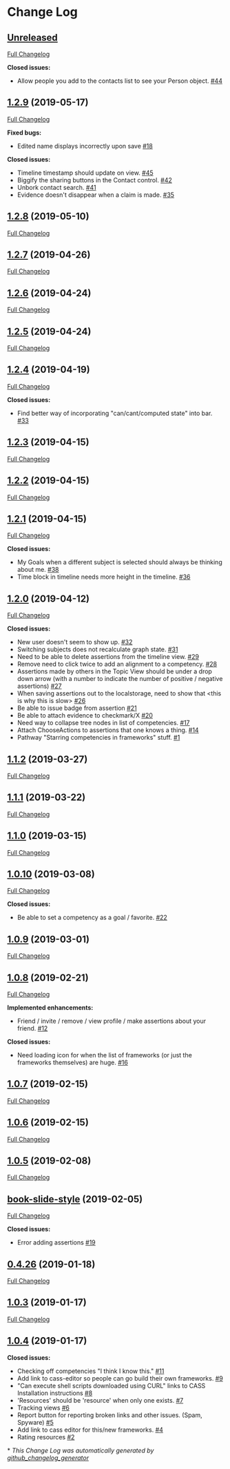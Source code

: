 # Change Log

## [Unreleased](https://github.com/cassproject/cass-vlrc/tree/HEAD)

[Full Changelog](https://github.com/cassproject/cass-vlrc/compare/1.2.9...HEAD)

**Closed issues:**

- Allow people you add to the contacts list to see your Person object. [\#44](https://github.com/cassproject/cass-vlrc/issues/44)

## [1.2.9](https://github.com/cassproject/cass-vlrc/tree/1.2.9) (2019-05-17)
[Full Changelog](https://github.com/cassproject/cass-vlrc/compare/1.2.8...1.2.9)

**Fixed bugs:**

- Edited name displays incorrectly upon save [\#18](https://github.com/cassproject/cass-vlrc/issues/18)

**Closed issues:**

- Timeline timestamp should update on view. [\#45](https://github.com/cassproject/cass-vlrc/issues/45)
- Biggify the sharing buttons in the Contact control. [\#42](https://github.com/cassproject/cass-vlrc/issues/42)
- Unbork contact search. [\#41](https://github.com/cassproject/cass-vlrc/issues/41)
- Evidence doesn't disappear when a claim is made. [\#35](https://github.com/cassproject/cass-vlrc/issues/35)

## [1.2.8](https://github.com/cassproject/cass-vlrc/tree/1.2.8) (2019-05-10)
[Full Changelog](https://github.com/cassproject/cass-vlrc/compare/1.2.7...1.2.8)

## [1.2.7](https://github.com/cassproject/cass-vlrc/tree/1.2.7) (2019-04-26)
[Full Changelog](https://github.com/cassproject/cass-vlrc/compare/1.2.6...1.2.7)

## [1.2.6](https://github.com/cassproject/cass-vlrc/tree/1.2.6) (2019-04-24)
[Full Changelog](https://github.com/cassproject/cass-vlrc/compare/1.2.5...1.2.6)

## [1.2.5](https://github.com/cassproject/cass-vlrc/tree/1.2.5) (2019-04-24)
[Full Changelog](https://github.com/cassproject/cass-vlrc/compare/1.2.4...1.2.5)

## [1.2.4](https://github.com/cassproject/cass-vlrc/tree/1.2.4) (2019-04-19)
[Full Changelog](https://github.com/cassproject/cass-vlrc/compare/1.2.3...1.2.4)

**Closed issues:**

-  Find better way of incorporating "can/cant/computed state" into bar. [\#33](https://github.com/cassproject/cass-vlrc/issues/33)

## [1.2.3](https://github.com/cassproject/cass-vlrc/tree/1.2.3) (2019-04-15)
[Full Changelog](https://github.com/cassproject/cass-vlrc/compare/1.2.2...1.2.3)

## [1.2.2](https://github.com/cassproject/cass-vlrc/tree/1.2.2) (2019-04-15)
[Full Changelog](https://github.com/cassproject/cass-vlrc/compare/1.2.1...1.2.2)

## [1.2.1](https://github.com/cassproject/cass-vlrc/tree/1.2.1) (2019-04-15)
[Full Changelog](https://github.com/cassproject/cass-vlrc/compare/1.2.0...1.2.1)

**Closed issues:**

- My Goals when a different subject is selected should always be thinking about me. [\#38](https://github.com/cassproject/cass-vlrc/issues/38)
- Time block in timeline needs more height in the timeline. [\#36](https://github.com/cassproject/cass-vlrc/issues/36)

## [1.2.0](https://github.com/cassproject/cass-vlrc/tree/1.2.0) (2019-04-12)
[Full Changelog](https://github.com/cassproject/cass-vlrc/compare/1.1.2...1.2.0)

**Closed issues:**

- New user doesn't seem to show up. [\#32](https://github.com/cassproject/cass-vlrc/issues/32)
- Switching subjects does not recalculate graph state. [\#31](https://github.com/cassproject/cass-vlrc/issues/31)
- Need to be able to delete assertions from the timeline view. [\#29](https://github.com/cassproject/cass-vlrc/issues/29)
- Remove need to click twice to add an alignment to a competency. [\#28](https://github.com/cassproject/cass-vlrc/issues/28)
- Assertions made by others in the Topic View should be under a drop down arrow \(with a number to indicate the number of positive / negative assertions\) [\#27](https://github.com/cassproject/cass-vlrc/issues/27)
- When saving assertions out to the localstorage, need to show that \<this is why this is slow\> [\#26](https://github.com/cassproject/cass-vlrc/issues/26)
- Be able to issue badge from assertion [\#21](https://github.com/cassproject/cass-vlrc/issues/21)
- Be able to attach evidence to checkmark/X [\#20](https://github.com/cassproject/cass-vlrc/issues/20)
- Need way to collapse tree nodes in list of competencies. [\#17](https://github.com/cassproject/cass-vlrc/issues/17)
- Attach ChooseActions to assertions that one knows a thing. [\#14](https://github.com/cassproject/cass-vlrc/issues/14)
- Pathway "Starring competencies in frameworks" stuff. [\#1](https://github.com/cassproject/cass-vlrc/issues/1)

## [1.1.2](https://github.com/cassproject/cass-vlrc/tree/1.1.2) (2019-03-27)
[Full Changelog](https://github.com/cassproject/cass-vlrc/compare/1.1.1...1.1.2)

## [1.1.1](https://github.com/cassproject/cass-vlrc/tree/1.1.1) (2019-03-22)
[Full Changelog](https://github.com/cassproject/cass-vlrc/compare/1.1.0...1.1.1)

## [1.1.0](https://github.com/cassproject/cass-vlrc/tree/1.1.0) (2019-03-15)
[Full Changelog](https://github.com/cassproject/cass-vlrc/compare/1.0.10...1.1.0)

## [1.0.10](https://github.com/cassproject/cass-vlrc/tree/1.0.10) (2019-03-08)
[Full Changelog](https://github.com/cassproject/cass-vlrc/compare/1.0.9...1.0.10)

**Closed issues:**

- Be able to set a competency as a goal / favorite. [\#22](https://github.com/cassproject/cass-vlrc/issues/22)

## [1.0.9](https://github.com/cassproject/cass-vlrc/tree/1.0.9) (2019-03-01)
[Full Changelog](https://github.com/cassproject/cass-vlrc/compare/1.0.8...1.0.9)

## [1.0.8](https://github.com/cassproject/cass-vlrc/tree/1.0.8) (2019-02-21)
[Full Changelog](https://github.com/cassproject/cass-vlrc/compare/1.0.7...1.0.8)

**Implemented enhancements:**

- Friend / invite / remove / view profile / make assertions about your friend. [\#12](https://github.com/cassproject/cass-vlrc/issues/12)

**Closed issues:**

- Need loading icon for when the list of frameworks \(or just the frameworks themselves\) are huge. [\#16](https://github.com/cassproject/cass-vlrc/issues/16)

## [1.0.7](https://github.com/cassproject/cass-vlrc/tree/1.0.7) (2019-02-15)
[Full Changelog](https://github.com/cassproject/cass-vlrc/compare/1.0.6...1.0.7)

## [1.0.6](https://github.com/cassproject/cass-vlrc/tree/1.0.6) (2019-02-15)
[Full Changelog](https://github.com/cassproject/cass-vlrc/compare/1.0.5...1.0.6)

## [1.0.5](https://github.com/cassproject/cass-vlrc/tree/1.0.5) (2019-02-08)
[Full Changelog](https://github.com/cassproject/cass-vlrc/compare/book-slide-style...1.0.5)

## [book-slide-style](https://github.com/cassproject/cass-vlrc/tree/book-slide-style) (2019-02-05)
[Full Changelog](https://github.com/cassproject/cass-vlrc/compare/0.4.26...book-slide-style)

**Closed issues:**

- Error adding assertions [\#19](https://github.com/cassproject/cass-vlrc/issues/19)

## [0.4.26](https://github.com/cassproject/cass-vlrc/tree/0.4.26) (2019-01-18)
[Full Changelog](https://github.com/cassproject/cass-vlrc/compare/1.0.3...0.4.26)

## [1.0.3](https://github.com/cassproject/cass-vlrc/tree/1.0.3) (2019-01-17)
[Full Changelog](https://github.com/cassproject/cass-vlrc/compare/1.0.4...1.0.3)

## [1.0.4](https://github.com/cassproject/cass-vlrc/tree/1.0.4) (2019-01-17)
**Closed issues:**

- Checking off competencies "I think I know this." [\#11](https://github.com/cassproject/cass-vlrc/issues/11)
- Add link to cass-editor so people can go build their own frameworks. [\#9](https://github.com/cassproject/cass-vlrc/issues/9)
- "Can execute shell scripts downloaded using CURL" links to CASS Installation instructions [\#8](https://github.com/cassproject/cass-vlrc/issues/8)
- 'Resources' should be 'resource' when only one exists. [\#7](https://github.com/cassproject/cass-vlrc/issues/7)
- Tracking views [\#6](https://github.com/cassproject/cass-vlrc/issues/6)
- Report button for reporting broken links and other issues. \(Spam, Spyware\) [\#5](https://github.com/cassproject/cass-vlrc/issues/5)
- Add link to cass editor for this/new frameworks. [\#4](https://github.com/cassproject/cass-vlrc/issues/4)
- Rating resources [\#2](https://github.com/cassproject/cass-vlrc/issues/2)



\* *This Change Log was automatically generated by [github_changelog_generator](https://github.com/skywinder/Github-Changelog-Generator)*